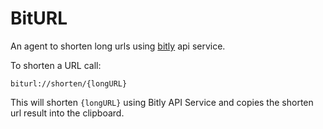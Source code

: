 #  BitURL

An agent to shorten long urls using [bitly](http://bitly.com) api service.

To shorten a URL call:

```
biturl://shorten/{longURL}
```

This will shorten `{longURL}` using Bitly API Service and copies the shorten url result into the clipboard.









